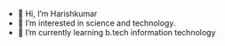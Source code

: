 - 👋 Hi, I’m Harishkumar
- 👀 I’m interested in science and technology. 
- 🌱 I’m currently learning b.tech information technology


<!---
HarishkumarVR/HarishkumarVR is a ✨ special ✨ repository because its `README.md` (this file) appears on your GitHub profile.
You can click the Preview link to take a look at your changes.
--->
